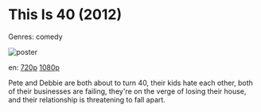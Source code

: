 # This Is 40 (2012)

Genres: comedy

![poster](http://image.tmdb.org/t/p/w500/5zscVRjG4f6wcF7zidVqGO7hwjg.jpg)

en:
  [720p](magnet:?xt=urn:btih:12588AC906233FBCAE20EEB21E16E9067F00D8C2&tr=udp://glotorrents.pw:6969/announce&tr=udp://tracker.opentrackr.org:1337/announce&tr=udp://torrent.gresille.org:80/announce&tr=udp://tracker.openbittorrent.com:80&tr=udp://tracker.coppersurfer.tk:6969&tr=udp://tracker.leechers-paradise.org:6969&tr=udp://p4p.arenabg.ch:1337&tr=udp://tracker.internetwarriors.net:1337)
  [1080p](magnet:?xt=urn:btih:D24B9FEBC57FD59BB8B7941D1856C600E1A9157C&tr=udp://glotorrents.pw:6969/announce&tr=udp://tracker.opentrackr.org:1337/announce&tr=udp://torrent.gresille.org:80/announce&tr=udp://tracker.openbittorrent.com:80&tr=udp://tracker.coppersurfer.tk:6969&tr=udp://tracker.leechers-paradise.org:6969&tr=udp://p4p.arenabg.ch:1337&tr=udp://tracker.internetwarriors.net:1337)
  


Pete and Debbie are both about to turn 40, their kids hate each other, both of their businesses are failing, they're on the verge of losing their house, and their relationship is threatening to fall apart.